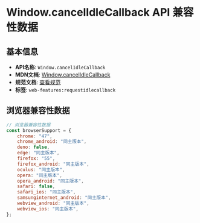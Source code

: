 # Window.cancelIdleCallback API 兼容性数据

## 基本信息

- **API名称**: `Window.cancelIdleCallback`
- **MDN文档**: [Window.cancelIdleCallback](https://developer.mozilla.org/docs/Web/API/Window/cancelIdleCallback)
- **规范文档**: [查看规范](https://w3c.github.io/requestidlecallback/#the-cancelidlecallback-method)
- **标签**: `web-features:requestidlecallback`

## 浏览器兼容性数据

```javascript
// 浏览器兼容性数据
const browserSupport = {
    chrome: "47",
    chrome_android: "同主版本",
    deno: false,
    edge: "同主版本",
    firefox: "55",
    firefox_android: "同主版本",
    oculus: "同主版本",
    opera: "同主版本",
    opera_android: "同主版本",
    safari: false,
    safari_ios: "同主版本",
    samsunginternet_android: "同主版本",
    webview_android: "同主版本",
    webview_ios: "同主版本",
};

```

